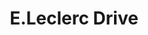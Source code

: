 ---
title: "E.Leclerc Drive"
url: /le-havre/e-leclerc-drive-quai-des-antilles/
shop: avant-poste
---
